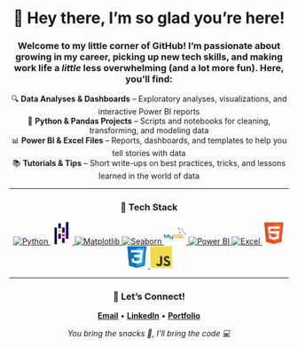 <h1 align="center">🌸 Hey there, I’m so glad you’re here!</h1>

<h3 align="center">Welcome to my little corner of GitHub!  
I’m passionate about growing in my career, picking up new tech skills, and making work life a <i>little</i> less overwhelming (and a lot more fun). Here, you’ll find:</h3>

<p align="center">
  🔍 <b>Data Analyses & Dashboards</b> – Exploratory analyses, visualizations, and interactive Power BI reports<br>
  🐍 <b>Python & Pandas Projects</b> – Scripts and notebooks for cleaning, transforming, and modeling data<br>
  📊 <b>Power BI & Excel Files</b> – Reports, dashboards, and templates to help you tell stories with data<br>
  📚 <b>Tutorials & Tips</b> – Short write-ups on best practices, tricks, and lessons learned in the world of data<br>
</p>

---

<h3 align="center">🚀 Tech Stack</h3>

<p align="center">
  <a href="https://www.python.org" target="_blank" rel="noreferrer">
    <img src="https://img.icons8.com/color/48/000000/python.png" alt="Python" width="40" height="40"/>
  </a>
  <a href="https://pandas.pydata.org/" target="_blank" rel="noreferrer">
    <img src="https://raw.githubusercontent.com/devicons/devicon/2ae2a900d2f041da66e950e4d48052658d850630/icons/pandas/pandas-original.svg" alt="Pandas" width="40" height="40"/>
  </a>
  <a href="https://matplotlib.org/" target="_blank" rel="noreferrer">
    <img src="https://matplotlib.org/_static/images/logo2.svg" alt="Matplotlib" width="40" height="40"/>
  </a>
  <a href="https://seaborn.pydata.org/" target="_blank" rel="noreferrer">
    <img src="https://seaborn.pydata.org/_images/logo-mark-lightbg.svg" alt="Seaborn" width="40" height="40"/>
  </a>
  <a href="https://www.mysql.com/" target="_blank" rel="noreferrer">
    <img src="https://raw.githubusercontent.com/devicons/devicon/master/icons/mysql/mysql-original-wordmark.svg" alt="MySQL" width="40" height="40"/>
  </a>
  <a href="https://powerbi.microsoft.com/" target="_blank" rel="noreferrer">
    <img src="https://img.icons8.com/color/48/000000/power-bi.png" alt="Power BI" width="40" height="40"/>
  </a>
  <a href="https://www.microsoft.com/en-us/microsoft-365/excel" target="_blank" rel="noreferrer">
    <img src="https://img.icons8.com/color/48/000000/microsoft-excel-2019--v1.png" alt="Excel" width="40" height="40"/>
  </a>
  <a href="https://developer.mozilla.org/en-US/docs/Web/HTML" target="_blank" rel="noreferrer">
    <img src="https://raw.githubusercontent.com/devicons/devicon/master/icons/html5/html5-original.svg" alt="HTML5" width="40" height="40"/>
  </a>
  <a href="https://developer.mozilla.org/en-US/docs/Web/CSS" target="_blank" rel="noreferrer">
    <img src="https://raw.githubusercontent.com/devicons/devicon/master/icons/css3/css3-original.svg" alt="CSS3" width="40" height="40"/>
  </a>
  <a href="https://developer.mozilla.org/en-US/docs/Web/JavaScript" target="_blank" rel="noreferrer">
    <img src="https://raw.githubusercontent.com/devicons/devicon/master/icons/javascript/javascript-original.svg" alt="JavaScript" width="40" height="40"/>
  </a>
</p>

---

<h3 align="center">🤝 Let’s Connect!</h3>

<p align="center">
  <a href="avinash542005@gmail.com"><b>Email</b></a> •
  <a href="(https://www.linkedin.com/in/arvi5/)"><b>LinkedIn</b></a> •
  <a href="https://yourportfolio.com"><b>Portfolio</b></a>
</p>

<p align="center"><i>You bring the snacks 🍪, I’ll bring the code 💻</i></p>
